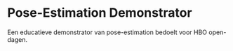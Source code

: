 # Pose-Estimation Demonstrator
Een educatieve demonstrator van pose-estimation bedoelt voor HBO open-dagen.
